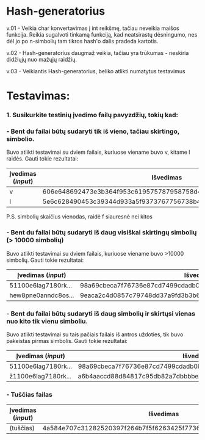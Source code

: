 # Hash-generatorius
v.01 - Veikia char konvertavimas į int reikšmę, tačiau neveikia maišos funkcija. Reikia sugalvoti tinkamą funkciją, kad neatsirastų dėsningumo, nes dėl jo po n-simbolių tam tikros hash'o dalis pradeda kartotis.

v.02 - Hash-generatorius daugmaž veikia, tačiau yra trūkumas - neskiria didžiųjų nuo mažųjų raidžių.

v.03 - Veikiantis Hash-generatorius, beliko atlikti numatytus testavimus

# Testavimas:

### 1. Susikurkite testinių įvedimo failų pavyzdžių, tokių kad:
 ### - Bent du failai būtų sudaryti tik iš vieno, tačiau skirtingo, simbolio.

Buvo atlikti testavimai su dviem failais, kuriuose viename buvo v, kitame l raidės. Gauti tokie rezultatai: 
 
| Įvedimas (*input*) | Išvedimas                     |
| ------------------ | ------------------------------------------------------------ |
| v            | 606e648692473e3b364f953c619575787958758d4c4d813d6b7571738b936957 |
| l            | 5e6c628490453c39344d933a5f9373767756738b4a4b7f3b69736f7189916755 | 

P.S. simbolių skaičius vienodas, raidė f siauresnė nei kitos
  
###  - Bent du failai būtų sudaryti iš daug visiškai skirtingų simbolių (> 10000 simbolių)

Buvo atlikti testavimai su dviem failais, kuriuose viename buvo >10000 simbolių. Gauti tokie rezultatai:

| Įvedimas (*input*) | Išvedimas                     |
| ------------------ | ------------------------------------------------------------ |
| 51100e6lag7180rk...| 98a69cbeca7f76736e87cd7499cdadb0b190adc58485b975a3ada9abc3cba18f |
| hew8pne0anndc8os...| 9eaca2c4d0857c79748dd37a9fd3b3b6b796b3cb8a8bbf7ba9b3afb1c9d1a795 | 

###  - Bent du failai būtų sudaryti iš daug simbolių ir skirtųsi vienas nuo kito tik vienu simboliu.

Buvo atlikti testavimai su tais pačiais failais iš antros uždoties, tik buvo pakeistas pirmas simbolis. Gauti tokie rezultatai:

| Įvedimas (*input*) | Išvedimas                     |
| ------------------ | ------------------------------------------------------------ |
| 51100e6lag7180rk...| 98a69cbeca7f76736e87cd7499cdadb0b190adc58485b975a3ada9abc3cba18f |
| ž1100e6lag7180rk...| a6b4aaccd88d84817c95db82a7dbbbbebf9ebbd39293c783b1bbb7b9d1d9af9d | 


### - Tuščias failas
  
 | Įvedimas (*input*) | Išvedimas                     |
| ------------------ | ------------------------------------------------------------ |
| (tuščias)          | 4a584e707c31282520397f264b7f5f6263425f7736376b27555f5b5d757d5341 |

